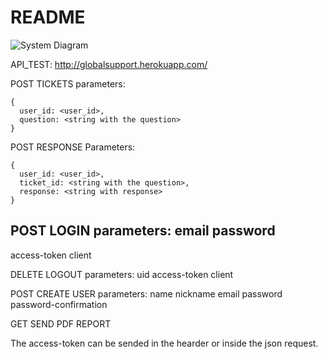 # README
![System Diagram](https://github.com/dsapandora/support_tickets/blob/master/support_ticket.png?raw=true)


API_TEST: http://globalsupport.herokuapp.com/

POST TICKETS
parameters: 
```
{ 
  user_id: <user_id>,
  question: <string with the question>
}
```

POST RESPONSE
Parameters:
```
{ 
  user_id: <user_id>,
  ticket_id: <string with the question>,
  response: <string with response>
}
```


POST LOGIN
parameters:
email
password
----
access-token
client

DELETE LOGOUT
parameters:
uid
access-token
client

POST CREATE USER
parameters:
name
nickname
email
password
password-confirmation


GET SEND PDF REPORT

The access-token can be sended in the hearder or inside the json request. 


